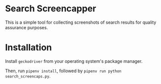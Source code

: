 # Search Screencapper
This is a simple tool for collecting screenshots of search results for quality assurance purposes.

# Installation
Install `geckodriver` from your operating system's package manager.

Then, run `pipenv install`, followed by `pipenv run python search_screencaps.py`.
